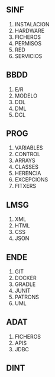 ## SINF
1. INSTALACION
2. HARDWARE
3. FICHEROS
4. PERMISOS
5. RED
6. SERVICIOS
## BBDD
1. E/R
2. MODELO
4. DDL
5. DML
6. DCL
## PROG
1. VARIABLES
2. CONTROL
3. ARRAYS
4. CLASSES
6. HERENCIA
7. EXCEPCIONS
8. FITXERS
## LMSG
1. XML
2. HTML
3. CSS
4. JSON
## ENDE
1. GIT
2. DOCKER
3. GRADLE
4. JUNIT
5. PATRONS
6. UML
## ADAT
1. FICHEROS
2. APIS
3. JDBC
## DINT
